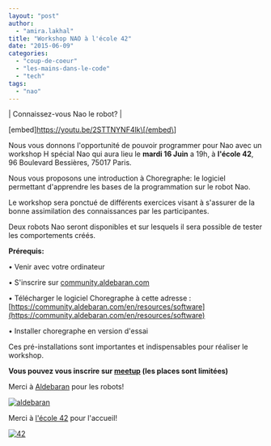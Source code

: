 ```yaml
---
layout: "post"
author: 
  - "amira.lakhal"
title: "Workshop NAO à l'école 42"
date: "2015-06-09"
categories: 
  - "coup-de-coeur"
  - "les-mains-dans-le-code"
  - "tech"
tags: 
  - "nao"
---
```


| Connaissez-vous Nao le robot? |

\[embed\]https://youtu.be/2STTNYNF4lk\[/embed\]

Nous vous donnons l'opportunité de pouvoir programmer pour Nao avec un workshop H spécial Nao qui aura lieu le **mardi 16 Juin** a 19h, à **l'école 42**, 96 Boulevard Bessières, 75017 Paris.

Nous vous proposons une introduction à Choregraphe: le logiciel permettant d'apprendre les bases de la programmation sur le robot Nao.

Le workshop sera ponctué de différents exercices visant à s'assurer de la bonne assimilation des connaissances par les participantes.

Deux robots Nao seront disponibles et sur lesquels il sera possible de tester les comportements créés.

**Prérequis:**

• Venir avec votre ordinateur

• S'inscrire sur [community.aldebaran.com](https://community.aldebaran.com/)

• Télécharger le logiciel Choregraphe à cette adresse : [https://community.aldebaran.com/en/resources/software](https://community.aldebaran.com/en/resources/software)

• Installer choregraphe en version d'essai

Ces pré-installations sont importantes et indispensables pour réaliser le workshop.

**Vous pouvez vous inscrire sur [meetup](http://www.meetup.com/Duchess-France-Meetup/events/223020631/) (les places sont limitées)**

Merci à [Aldebaran](https://www.aldebaran.com/en) pour les robots!

[![aldebaran](/assets/2015/06/2015-06-09-workshop-nao-a-lecole-42/aldebaran.jpeg)](/assets/2015/06/2015-06-09-workshop-nao-a-lecole-42/aldebaran.jpeg)

Merci à [l'école 42](http://www.42.fr/) pour l'accueil!

[![42](/assets/2015/06/2015-06-09-workshop-nao-a-lecole-42/42.jpeg)](/assets/2015/06/2015-06-09-workshop-nao-a-lecole-42/42.jpeg)
